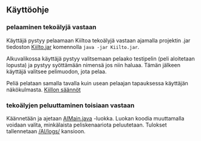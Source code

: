 ## Käyttöohje

### pelaaminen tekoälyjä vastaan

Käyttäjä pystyy pelaamaan Kiiltoa tekoälyjä vastaan ajamalla projektin .jar tiedoston [Kiilto.jar][jar] komennolla `java -jar Kiilto.jar`.

Alkuvalikossa käyttäjä pystyy valitsemaan pelaako testipelin (peli aloitetaan lopusta) ja pystyy syöttämään nimensä jos niin haluaa. Tämän jälkeen käyttäjä valitsee pelimuodon, jota pelaa.

Peliä pelataan samalla tavalla kuin usean pelaajan tapauksessa käyttäjän näkökulmasta. [Kiillon säännöt](https://github.com/xvixvi/kiilto/blob/TLproduction/dokumentaatio/javalabra/saannot.md)

### tekoälyjen peluuttaminen toisiaan vastaan

Käännetään ja ajetaan [AIMain.java](https://github.com/xvixvi/kiilto/blob/TLproduction/kiilto/AI/src/tiralabra/iterointi/AIMain.java) -luokka. Luokan koodia muuttamalla voidaan valita, minkälaista peliskenaariota peluutetaan. Tulokset tallennetaan [/AI/logs/](https://github.com/xvixvi/kiilto/tree/TLproduction/kiilto/AI/logs) kansioon.


[jar]: https://github.com/xvixvi/kiilto/tree/TLproduction/kiilto/out/artifacts/Kiilto_jar "Kiilto.jar"
